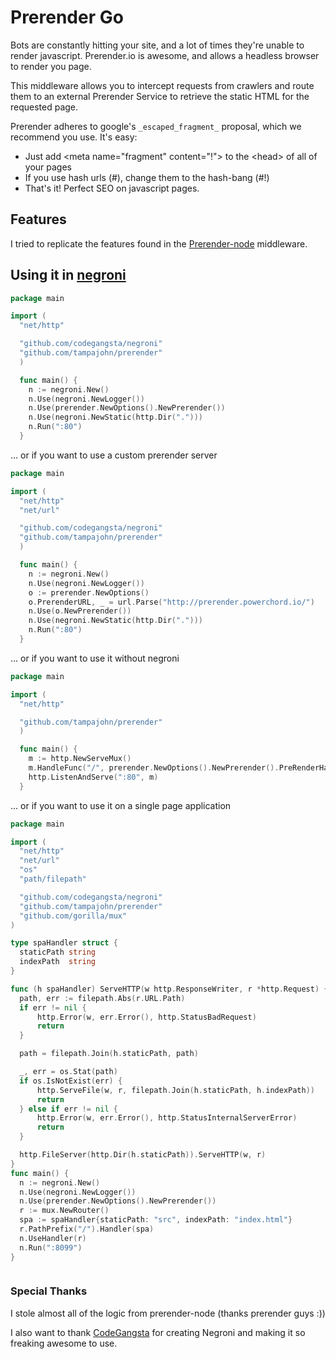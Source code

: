 Prerender Go
===========================

Bots are constantly hitting your site, and a lot of times they're unable to render
javascript.  Prerender.io is awesome, and allows a headless browser to render you
page.  

This middleware allows you to intercept requests from crawlers and route them
to an external Prerender Service to retrieve the static HTML for the requested page.

Prerender adheres to google's `_escaped_fragment_` proposal, which we recommend you use. It's easy:
- Just add &lt;meta name="fragment" content="!"> to the &lt;head> of all of your pages
- If you use hash urls (#), change them to the hash-bang (#!)
- That's it! Perfect SEO on javascript pages.

## Features
I tried to replicate the features found in the [Prerender-node](https://github.com/prerender/prerender-node/)
middleware.

## Using it in [negroni](https://github.com/codegangsta/negroni)
``` go
package main

import (
  "net/http"

  "github.com/codegangsta/negroni"
  "github.com/tampajohn/prerender"
  )

  func main() {
    n := negroni.New()
    n.Use(negroni.NewLogger())
    n.Use(prerender.NewOptions().NewPrerender())
    n.Use(negroni.NewStatic(http.Dir(".")))
    n.Run(":80")
  }


```
... or if you want to use a custom prerender server

``` go
package main

import (
  "net/http"
  "net/url"

  "github.com/codegangsta/negroni"
  "github.com/tampajohn/prerender"
  )

  func main() {
    n := negroni.New()
    n.Use(negroni.NewLogger())
    o := prerender.NewOptions()
    o.PrerenderURL, _ = url.Parse("http://prerender.powerchord.io/")
    n.Use(o.NewPrerender())
    n.Use(negroni.NewStatic(http.Dir(".")))
    n.Run(":80")
  }


  ```
  ... or if you want to use it without negroni
  ``` go
  package main

  import (
    "net/http"

    "github.com/tampajohn/prerender"
    )

    func main() {
      m := http.NewServeMux()
      m.HandleFunc("/", prerender.NewOptions().NewPrerender().PreRenderHandler)
      http.ListenAndServe(":80", m)
    }


```

... or if you want to use it on a single page application
  ``` go
  package main
  
  import (
  	"net/http"
  	"net/url"
  	"os"
  	"path/filepath"
  
  	"github.com/codegangsta/negroni"
  	"github.com/tampajohn/prerender"
  	"github.com/gorilla/mux"
  )
  
  type spaHandler struct {
  	staticPath string
  	indexPath  string
  }
  
  func (h spaHandler) ServeHTTP(w http.ResponseWriter, r *http.Request) {
  	path, err := filepath.Abs(r.URL.Path)
  	if err != nil {
  		http.Error(w, err.Error(), http.StatusBadRequest)
  		return
  	}
  
  	path = filepath.Join(h.staticPath, path)
  
  	_, err = os.Stat(path)
  	if os.IsNotExist(err) {
  		http.ServeFile(w, r, filepath.Join(h.staticPath, h.indexPath))
  		return
  	} else if err != nil {
  		http.Error(w, err.Error(), http.StatusInternalServerError)
  		return
  	}
  
  	http.FileServer(http.Dir(h.staticPath)).ServeHTTP(w, r)
  }
  func main() {
  	n := negroni.New()
  	n.Use(negroni.NewLogger())
  	n.Use(prerender.NewOptions().NewPrerender())
  	r := mux.NewRouter()
  	spa := spaHandler{staticPath: "src", indexPath: "index.html"}
  	r.PathPrefix("/").Handler(spa)
  	n.UseHandler(r)
  	n.Run(":8099")
  }



```

### Special Thanks
I stole almost all of the logic from prerender-node (thanks prerender guys :))

I also want to thank [CodeGangsta](https://github.com/codegangsta) for creating
Negroni and making it so freaking awesome to use.
